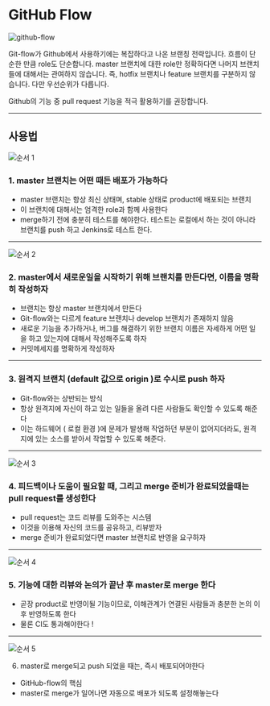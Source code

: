 # GitHub Flow

![github-flow](https://user-images.githubusercontent.com/67315288/123096386-0296ef00-d46a-11eb-9768-250ef577cc9c.png)

Git-flow가 Github에서 사용하기에는 복잡하다고 나온 브랜칭 전략입니다. 흐름이 단순한 만큼 role도 단순합니다. master 브랜치에 대한 role만 정확하다면 나머지 브랜치들에 대해서는 관여하지 않습니다. 즉, hotfix 브랜치나 feature 브랜치를 구분하지 않습니다. 다만 우선순위가 다릅니다.

Github의 기능 중 pull request 기능을 적극 활용하기를 권장합니다.

---

## 사용법

![순서 1](https://user-images.githubusercontent.com/67315288/123100400-0dec1980-d46e-11eb-9e7f-4f693995468e.png)

### 1. master 브랜치는 어떤 때든 배포가 가능하다

- master 브랜치는 항상 최신 상태며, stable 상태로 product에 배포되는 브랜치
- 이 브랜치에 대해서는 엄격한 role과 함께 사용한다
- merge하기 전에 충분히 테스트를 해야한다. 테스트는 로컬에서 하는 것이 아니라 브랜치를 push 하고 Jenkins로 테스트 한다.

---

![순서 2](https://user-images.githubusercontent.com/67315288/123100403-0f1d4680-d46e-11eb-8068-f472cc438b2a.png)

### 2. master에서 새로운일을 시작하기 위해 브랜치를 만든다면, 이름을 명확히 작성하자

- 브랜치는 항상 master 브랜치에서 만든다
- Git-flow와는 다르게 feature 브랜치나 develop 브랜치가 존재하지 않음
- 새로운 기능을 추가하거나, 버그를 해결하기 위한 브랜치 이름은 자세하게 어떤 일을 하고 있는지에 대해서 작성해주도록 하자
- 커밋메세지를 명확하게 작성하자

---

### 3. 원격지 브랜치 (default 값으로 origin )로 수시로 push 하자

- Git-flow와는 상반되는 방식
- 항상 원격지에 자신이 하고 있는 일들을 올려 다른 사람들도 확인할 수 있도록 해준다
- 이는 하드웨어 ( 로컬 환경 )에 문제가 발생해 작업하던 부분이 없어지더라도, 원격지에 있는 소스를 받아서 작업할 수 있도록 해준다.

---

![순서 3](https://user-images.githubusercontent.com/67315288/123100407-0f1d4680-d46e-11eb-888d-a81443484bf0.png)

### 4. 피드백이나 도움이 필요할 때, 그리고 merge 준비가 완료되었을때는 pull request를 생성한다

- pull request는 코드 리뷰를 도와주는 시스템
- 이것을 이용해 자신의 코드를 공유하고, 리뷰받자
- merge 준비가 완료되었다면 master 브랜치로 반영을 요구하자

---

![순서 4](https://user-images.githubusercontent.com/67315288/123100411-0fb5dd00-d46e-11eb-9354-b4a23875dba2.png)

### 5. 기능에 대한 리뷰와 논의가 끝난 후 master로 merge 한다

- 곧장 product로 반영이될 기능이므로, 이해관계가 연결된 사람들과 충분한 논의 이후 반영하도록 한다
- 물론 CI도 통과해야한다 !

---

![순서 5](https://user-images.githubusercontent.com/67315288/123100412-0fb5dd00-d46e-11eb-83b6-a305c27fe753.png)

6. master로 merge되고 push 되었을 때는, 즉시 배포되어야한다

- GitHub-flow의 핵심
- master로 merge가 일어나면 자동으로 배포가 되도록 설정해놓는다
